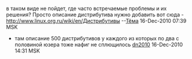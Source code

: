 в таком виде не пойдет, где часто встречаемые проблемы и их решения?
Просто описание дистрибутива нужно добавить вот сюда -
<http://www.linux.org.ru/wiki/en/Дистрибутивы>
--[Тёма](User:JB "wikilink") 16-Dec-2010 07:39 MSK

  -
    там описание 500 дистрибутивов у каждого из которых по два с
    половиной юзера тоже нафиг не сплющилось
    [dn2010](User:dn2010 "wikilink") 16-Dec-2010 14:31 MSK